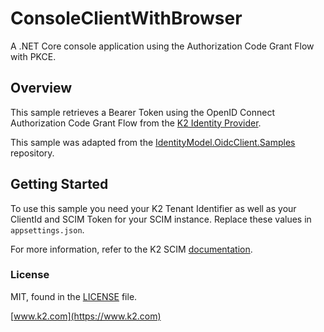 # ConsoleClientWithBrowser

A .NET Core console application using the Authorization Code Grant Flow with PKCE.

## Overview

This sample retrieves a Bearer Token using the OpenID Connect Authorization Code Grant Flow from the [K2 Identity Provider](https://login.onk2.com).

This sample was adapted from the [IdentityModel.OidcClient.Samples](https://github.com/IdentityModel/IdentityModel.OidcClient.Samples/tree/main/ConsoleSystemBrowser) repository.

## Getting Started

To use this sample you need your K2 Tenant Identifier as well as your ClientId and SCIM Token for your SCIM instance.
Replace these values in `appsettings.json`.

For more information, refer to the K2 SCIM [documentation](https://k2.com/help/identity/scim).

### License

MIT, found in the [LICENSE](./LICENSE) file.

[www.k2.com](https://www.k2.com)
